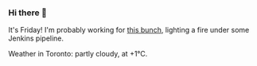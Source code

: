 ### Hi there :wave:

It's Friday! I'm probably working for [this bunch](https://github.com/kohofinancial), lighting a fire under some Jenkins pipeline.

Weather in Toronto: partly cloudy, at +1°C.
